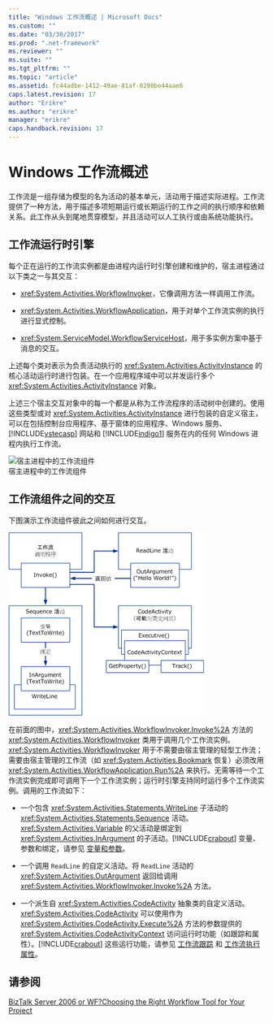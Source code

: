 ```yaml
---
title: "Windows 工作流概述 | Microsoft Docs"
ms.custom: ""
ms.date: "03/30/2017"
ms.prod: ".net-framework"
ms.reviewer: ""
ms.suite: ""
ms.tgt_pltfrm: ""
ms.topic: "article"
ms.assetid: fc44adbe-1412-49ae-81af-0298be44aae6
caps.latest.revision: 17
author: "Erikre"
ms.author: "erikre"
manager: "erikre"
caps.handback.revision: 17
---
```

# Windows 工作流概述
工作流是一组存储为模型的名为活动的基本单元，活动用于描述实际进程。工作流提供了一种方法，用于描述多项短期运行或长期运行的工作之间的执行顺序和依赖关系。此工作从头到尾地贯穿模型，并且活动可以人工执行或由系统功能执行。  
  
## 工作流运行时引擎  
 每个正在运行的工作流实例都是由进程内运行时引擎创建和维护的，宿主进程通过以下类之一与其交互：  
  
-   <xref:System.Activities.WorkflowInvoker>，它像调用方法一样调用工作流。  
  
-   <xref:System.Activities.WorkflowApplication>，用于对单个工作流实例的执行进行显式控制。  
  
-   <xref:System.ServiceModel.WorkflowServiceHost>，用于多实例方案中基于消息的交互。  
  
 上述每个类对表示为负责活动执行的 <xref:System.Activities.ActivityInstance> 的核心活动运行时进行包装。在一个应用程序域中可以并发运行多个 <xref:System.Activities.ActivityInstance> 对象。  
  
 上述三个宿主交互对象中的每一个都是从称为工作流程序的活动树中创建的。使用这些类型或对 <xref:System.Activities.ActivityInstance> 进行包装的自定义宿主，可以在包括控制台应用程序、基于窗体的应用程序、Windows 服务、[!INCLUDE[vstecasp](../../../includes/vstecasp-md.md)] 网站和 [!INCLUDE[indigo1](../../../includes/indigo1-md.md)] 服务在内的任何 Windows 进程内执行工作流。  
  
 ![宿主进程中的工作流组件](../../../docs/framework/windows-workflow-foundation//media/44c79d1d-178b-4487-87ed-3e33015a3842.png "44c79d1d\-178b\-4487\-87ed\-3e33015a3842")  
宿主进程中的工作流组件  
  
## 工作流组件之间的交互  
 下图演示工作流组件彼此之间如何进行交互。  
  
 ![工作流交互](../../../docs/framework/windows-workflow-foundation//media/workflowinteraction.gif "WorkflowInteraction")  
  
 在前面的图中，<xref:System.Activities.WorkflowInvoker.Invoke%2A> 方法的 <xref:System.Activities.WorkflowInvoker> 类用于调用几个工作流实例。<xref:System.Activities.WorkflowInvoker> 用于不需要由宿主管理的轻型工作流；需要由宿主管理的工作流（如 <xref:System.Activities.Bookmark> 恢复）必须改用 <xref:System.Activities.WorkflowApplication.Run%2A> 来执行。无需等待一个工作流实例完成即可调用下一个工作流实例；运行时引擎支持同时运行多个工作流实例。调用的工作流如下：  
  
-   一个包含 <xref:System.Activities.Statements.WriteLine> 子活动的 <xref:System.Activities.Statements.Sequence> 活动。<xref:System.Activities.Variable> 的父活动是绑定到  <xref:System.Activities.InArgument> 的子活动。[!INCLUDE[crabout](../../../includes/crabout-md.md)] 变量、参数和绑定，请参见 [变量和参数](../../../docs/framework/windows-workflow-foundation//variables-and-arguments.md)。  
  
-   一个调用 `ReadLine` 的自定义活动。将 `ReadLine` 活动的 <xref:System.Activities.OutArgument> 返回给调用 <xref:System.Activities.WorkflowInvoker.Invoke%2A> 方法。  
  
-   一个派生自 <xref:System.Activities.CodeActivity> 抽象类的自定义活动。<xref:System.Activities.CodeActivity> 可以使用作为 <xref:System.Activities.CodeActivity.Execute%2A> 方法的参数提供的 <xref:System.Activities.CodeActivityContext> 访问运行时功能（如跟踪和属性）。[!INCLUDE[crabout](../../../includes/crabout-md.md)] 这些运行功能，请参见 [工作流跟踪](../../../docs/framework/windows-workflow-foundation//workflow-tracking-and-tracing.md) 和 [工作流执行属性](../../../docs/framework/windows-workflow-foundation//workflow-execution-properties.md)。  
  
## 请参阅  
 [BizTalk Server 2006 or WF?Choosing the Right Workflow Tool for Your Project](http://go.microsoft.com/fwlink/?LinkId=154901)